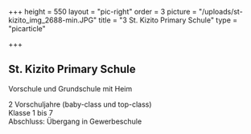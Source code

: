 +++
height = 550
layout = "pic-right"
order = 3
picture = "/uploads/st-kizito_img_2688-min.JPG"
title = "3 St. Kizito Primary Schule"
type = "picarticle"

+++
## St. Kizito Primary Schule

Vorschule und Grundschule mit Heim

2 Vorschuljahre (baby-class und top-class)  
Klasse 1 bis 7  
Abschluss: Übergang in Gewerbeschule